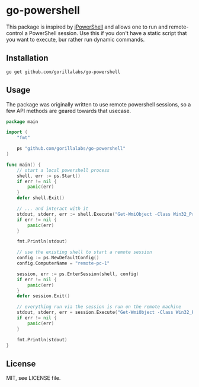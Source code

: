 # go-powershell

This package is inspired by [jPowerShell](https://github.com/profesorfalken/jPowerShell)
and allows one to run and remote-control a PowerShell session. Use this if you
don't have a static script that you want to execute, bur rather run dynamic
commands.

## Installation

    go get github.com/gorillalabs/go-powershell

## Usage

The package was originally written to use remote powershell sessions, so a few API
methods are geared towards that usecase.

```go
package main

import (
	"fmt"

	ps "github.com/gorillalabs/go-powershell"
)

func main() {
	// start a local powershell process
	shell, err := ps.Start()
	if err != nil {
		panic(err)
	}
	defer shell.Exit()

	// ... and interact with it
	stdout, stderr, err := shell.Execute("Get-WmiObject -Class Win32_Processor")
	if err != nil {
		panic(err)
	}

	fmt.Println(stdout)

	// use the existing shell to start a remote session
	config := ps.NewDefaultConfig()
	config.ComputerName = "remote-pc-1"

	session, err := ps.EnterSession(shell, config)
	if err != nil {
		panic(err)
	}
	defer session.Exit()

	// everything run via the session is run on the remote machine
	stdout, stderr, err = session.Execute("Get-WmiObject -Class Win32_Processor")
	if err != nil {
		panic(err)
	}

	fmt.Println(stdout)
}
```

## License

MIT, see LICENSE file.
